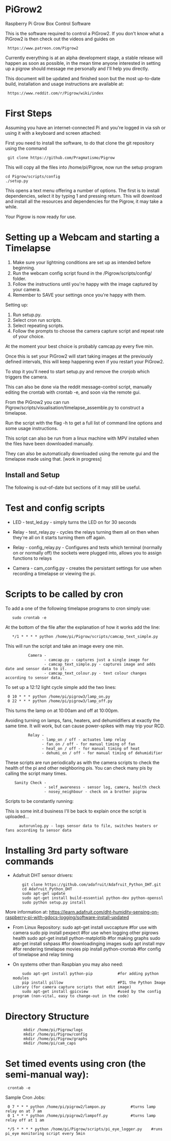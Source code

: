 # PiGrow2
Raspberry Pi Grow Box Control Software

This is the software required to control a PiGrow2.
If you don't know what a PiGrow2 is then check out the videos and guides on

     https://www.patreon.com/Pigrow2

Currently everything is at an alpha development stage, a stable release
will happen as soon as possible, in the mean time anyone interested in
setting up a pigrow should message me personally and I'll help you
directly.

This document will be updated and finished soon but the most up-to-date build, installation and usage instructions are available at:

     https://www.reddit.com/r/Pigrow/wiki/index

# First Steps 
  
 Assuming you have an internet-connected Pi and you're logged in via ssh or using it with a keyboard and screen attached: 
  
 First you need to install the software, to do that clone the git repository using the command
 
     git clone https://github.com/Pragmatismo/Pigrow

 This will copy all the files into /home/pi/Pigrow, now run the setup program 

    cd Pigrow/scripts/config
    ./setup.py
    
 This opens a text menu offering a number of options.
 The first is to install dependencies, select it by typing 1 and pressing return. 
 This will download and install all the resources and dependencies for the Pigrow, it may take a while. 

 Your Pigrow is now ready for use. 

# Setting up a Webcam and starting a Timelapse 

1. Make sure your lightning conditions are set up as intended before beginning. 
2. Run the webcam config script found in the /Pigrow/scripts/config/ folder. 
3. Follow the instructions until you're happy with the image captured by your camera.
4. Remember to SAVE your settings once you're happy with them. 

Setting up: 

1. Run setup.py.
2. Select cron run scripts. 
3. Select repeating scripts. 
4. Follow the prompts to choose the camera capture script and repeat rate of your choice.

At the moment your best choice is probably camcap.py every five min. 
  
Once this is set your PiGrow2 will start taking images at the previously defined intervals, this will keep happening even if you restart your PiGrow2.

To stop it you'll need to start setup.py and remove the cronjob which triggers the camera.

This can also be done via the reddit message-control script, manually editing the crontab with crontab -e, and soon via the remote gui.  

From the PiGrow2 you can run Pigrow/scripts/visualisation/timelapse_assemble.py to construct a timelapse.

Run the script with the flag -h to get a full list of command line options and some usage instructions. 

This script can also be run from a linux machine with MPV installed when the files have been downloaded manually. 

They can also be automatically downloaded using the remote gui and the timelapse made using that. [work in progress] 

## Install and Setup

The following is out-of-date but sections of it may still be useful.

# Test and config scripts

- LED - test_led.py - simply turns the LED on for 30 seconds

- Relay - test_relay.py - cycles the relays turning them all on then when they're all on it starts turning them off again.
- Relay - config_relay.py - Configures and tests which terminal (normally on or normally off) the sockets were plugged into, allows you to assign functions to relays

- Camera - cam_config.py - creates the persistant settings for use when recording a timelapse or viewing the pi.

# Scripts to be called by cron

To add a one of the following timelapse programs to cron simply use:

       sudo crontab -e

At the bottom of the file after the explanation of how it works add the line:

       */1 * * * * python /home/pi/Pigrow/scripts/camcap_text_simple.py

This will run the script and take an image every one min.

              Camera -
                     - camcap.py - captures just a single image for
                     - camcap_text_simple.py - captures image and adds date and sensor data to it.
                     - camcap_text_colour.py - text colour changes according to sensor data.


To set up a 12:12 light cycle simple add the two lines:

     0 10 * * * python /home/pi/pigrow3/lamp_on.py
     0 22 * * * python /home/pi/pigrow3/lamp_off.py     

This turns the lamp on at 10:00am and off at 10:00pm. 

Avoiding turning on lamps, fans, heaters, and dehumidifiers at exactly the same time. 
It will work, but can cause power-spikes with may trip your RCD. 

              Relay -
                    - lamp_on / off - actuates lamp relay
                    - fan_on / off - for manual timing of fan
                    - heat_on / off - for manual timing of heat
                    - dehumi_on / off - for manual timing of dehumidifier

These scripts are run periodically as with the camera scripts to check the health of the pi and other neighboring pis. 
You can check many pis by calling the script many times.

        Sanity Check -
                     - self_awareness - sensor log, camera, health check
                     - nosey_neighbour - check on a brother pigrow

Scripts to be constantly running:

This is some init.d business I'll be back to explain once the script is uploaded...

          autorunlog.py - logs sensor data to file, switches heaters or fans according to sensor data

# Installing 3rd party software commands

- Adafruit DHT sensor drivers:

          git clone https://github.com/adafruit/Adafruit_Python_DHT.git
          cd Adafruit_Python_DHT
          sudo apt-get update
          sudo apt-get install build-essential python-dev python-openssl
          sudo python setup.py install

More information at: https://learn.adafruit.com/dht-humidity-sensing-on-raspberry-pi-with-gdocs-logging/software-install-updated

- From Linux Repository:
          sudo apt-get install uvccapture           #for use with camera
          sudo pip install pexpect                  #for use when logging other pigrows health
          sudo apt-get install python-matplotlib    #for making graphs
          sudo apt-get install sshpass              #for downloadinging images
          sudo apt install mpv                      #for rendering timelapse movies
          pip install python-crontab                #for config of timelapse and relay timing

- On systems other than Raspbian you may also need:

          sudo apt-get install python-pip           #for adding python modules
          pip install pillow                        #PIL the Python Image Library (for camera capture scripts that edit image)
          sudo apt-get install gpicview             #used by the config program (non-vital, easy to change-out in the code)

# Directory Structure

            mkdir /home/pi/Pigrow/logs
            mkdir /home/pi/Pigrow/config
            mkdir /home/pi/Pigrow/graphs
            mkdir /home/pi/cam_caps

# Set timed events using cron (the semi-manual way):

     crontab -e

Sample Cron Jobs: 

     0 7 * * * python /home/pi/pigrow2/lampon.py           #turns lamp relay on at 7 am
     0 1 * * * python /home/pi/pigrow2/lampoff.py          #turns lamp relay off at 1 am

     */5 * * * * python /home/pi/Pigrow/scripts/pi_eye_logger.py    #runs pi_eye monitoring script every 5min
